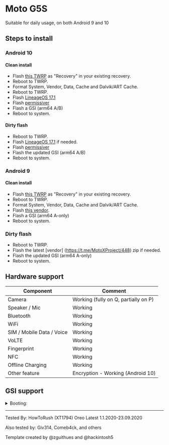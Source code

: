 # Moto G5S

Suitable for daily usage, on both Android 9 and 10

## Steps to install

### Android 10

#### Clean install
* Flash [this TWRP](https://twrp.me/motorola/motorolamotog5s.html) as "Recovery" in your existing recovery.
* Reboot to TWRP.
* Format System, Vendor, Data, Cache and Dalvik/ART Cache.
* Reboot to TWRP.
* Flash [LineageOS 17.1](https://forum.xda-developers.com/moto-g5s/development/rom-lineageos-17-1-t4160495)
* Flash [permissiver](https://androidfilehost.com/?fid=6006931924117940902)
* Flash a GSI (arm64 A/B)
* Reboot to system.

#### Dirty flash
* Reboot to TWRP.
* Flash [LineageOS 17.1](https://forum.xda-developers.com/moto-g5s/development/rom-lineageos-17-1-t4160495) if needed.
* Flash [permissiver](https://androidfilehost.com/?fid=6006931924117940902)
* Flash the updated GSI (arm64 A/B)
* Reboot to system.

### Android 9

#### Clean install
* Flash [this TWRP](https://twrp.me/motorola/motorolamotog5s.html) as "Recovery" in your existing recovery.
* Reboot to TWRP.
* Format System, Vendor, Data, Cache and Dalvik/ART Cache.
* Flash [this vendor](https://t.me/MotoXProject/448).
* Flash a GSI (arm64 A-only)
* Reboot to system.

### Dirty flash
* Reboot to TWRP.
* Flash the latest [vendor] (https://t.me/MotoXProject/448) zip if needed.
* Flash the updated GSI (arm64 A-only)
* Reboot to system.


## Hardware support

| Component                 |      Comment                                              |
|---------------------------|-----------------------------------------------------------|
| Camera                    | Working (fully on Q, partially on P)                      |
| Speaker / Mic             | Working                                                   |
| Bluetooth                 | Working                                                   |
| WiFi                      | Working                                                   |
| SIM / Mobile Data / Voice | Working                                                   |
| VoLTE                     | Working                                                   |
| Fingerprint               | Working                                                   |
| NFC                       | Working                                                   |
| Offline Charging          | Working                                                   |
| Other feature             | Encryption - Working (Android 10)                |
## GSI support

<details><summary>Booting:</summary>
<p>

`Everything except in the "didnt boot" category`

</p>
</details>

---

Tested By: HowToRush (XT1794) Oreo Latest  1.1.2020-23.09.2020

Also tested by: Giv314, Comeb4ck, and others

Template created by @zguithues and @hackintosh5